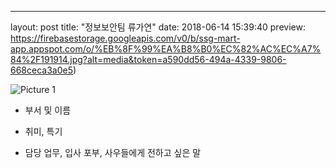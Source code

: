 ---
layout: post
title:  "정보보안팀 류가연"
date:   2018-06-14 15:39:40
preview:  https://firebasestorage.googleapis.com/v0/b/ssg-mart-app.appspot.com/o/%EB%8F%99%EA%B8%B0%EC%82%AC%EC%A7%84%2F191914.jpg?alt=media&token=a590dd56-494a-4339-9806-668ceca3a0e5)

![Picture 1](https://firebasestorage.googleapis.com/v0/b/ssg-mart-app.appspot.com/o/%EB%8F%99%EA%B8%B0%EC%82%AC%EC%A7%84%2F191914.jpg?alt=media&token=a590dd56-494a-4339-9806-668ceca3a0e5)


* 부서 및 이름


* 취미, 특기


* 담당 업무, 입사 포부, 사우들에게 전하고 싶은 말 

